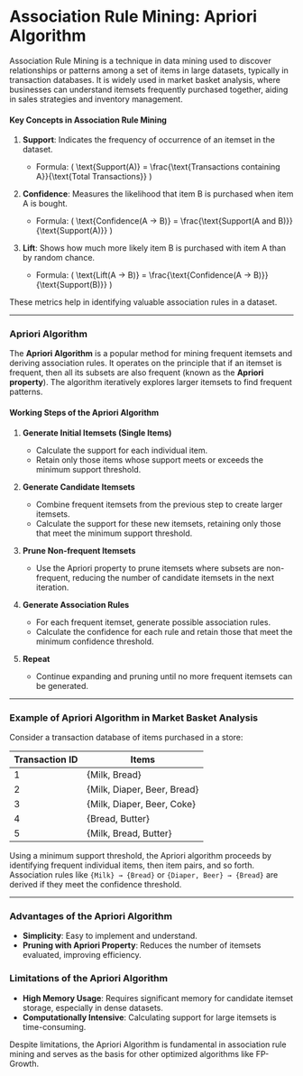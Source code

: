 # Association Rule Mining: Apriori Algorithm

Association Rule Mining is a technique in data mining used to discover relationships or patterns among a set of items in large datasets, typically in transaction databases. It is widely used in market basket analysis, where businesses can understand itemsets frequently purchased together, aiding in sales strategies and inventory management.

#### Key Concepts in Association Rule Mining
1. **Support**: Indicates the frequency of occurrence of an itemset in the dataset.  
   - Formula: \( \text{Support(A)} = \frac{\text{Transactions containing A}}{\text{Total Transactions}} \)

2. **Confidence**: Measures the likelihood that item B is purchased when item A is bought.
   - Formula: \( \text{Confidence(A → B)} = \frac{\text{Support(A and B)}}{\text{Support(A)}} \)

3. **Lift**: Shows how much more likely item B is purchased with item A than by random chance.
   - Formula: \( \text{Lift(A → B)} = \frac{\text{Confidence(A → B)}}{\text{Support(B)}} \)

These metrics help in identifying valuable association rules in a dataset.

---

### Apriori Algorithm

The **Apriori Algorithm** is a popular method for mining frequent itemsets and deriving association rules. It operates on the principle that if an itemset is frequent, then all its subsets are also frequent (known as the **Apriori property**). The algorithm iteratively explores larger itemsets to find frequent patterns.

#### Working Steps of the Apriori Algorithm

1. **Generate Initial Itemsets (Single Items)**
   - Calculate the support for each individual item.
   - Retain only those items whose support meets or exceeds the minimum support threshold.

2. **Generate Candidate Itemsets**
   - Combine frequent itemsets from the previous step to create larger itemsets.
   - Calculate the support for these new itemsets, retaining only those that meet the minimum support threshold.

3. **Prune Non-frequent Itemsets**
   - Use the Apriori property to prune itemsets where subsets are non-frequent, reducing the number of candidate itemsets in the next iteration.

4. **Generate Association Rules**
   - For each frequent itemset, generate possible association rules.
   - Calculate the confidence for each rule and retain those that meet the minimum confidence threshold.

5. **Repeat**
   - Continue expanding and pruning until no more frequent itemsets can be generated.

---

### Example of Apriori Algorithm in Market Basket Analysis

Consider a transaction database of items purchased in a store:

| Transaction ID | Items                       |
|----------------|-----------------------------|
| 1              | {Milk, Bread}               |
| 2              | {Milk, Diaper, Beer, Bread} |
| 3              | {Milk, Diaper, Beer, Coke}  |
| 4              | {Bread, Butter}             |
| 5              | {Milk, Bread, Butter}       |

Using a minimum support threshold, the Apriori algorithm proceeds by identifying frequent individual items, then item pairs, and so forth. Association rules like `{Milk} → {Bread}` or `{Diaper, Beer} → {Bread}` are derived if they meet the confidence threshold.

---

### Advantages of the Apriori Algorithm
- **Simplicity**: Easy to implement and understand.
- **Pruning with Apriori Property**: Reduces the number of itemsets evaluated, improving efficiency.

### Limitations of the Apriori Algorithm
- **High Memory Usage**: Requires significant memory for candidate itemset storage, especially in dense datasets.
- **Computationally Intensive**: Calculating support for large itemsets is time-consuming.
  
Despite limitations, the Apriori Algorithm is fundamental in association rule mining and serves as the basis for other optimized algorithms like FP-Growth.